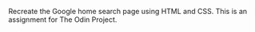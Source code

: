 Recreate the Google home search page using HTML and CSS. This is an assignment for The Odin Project.